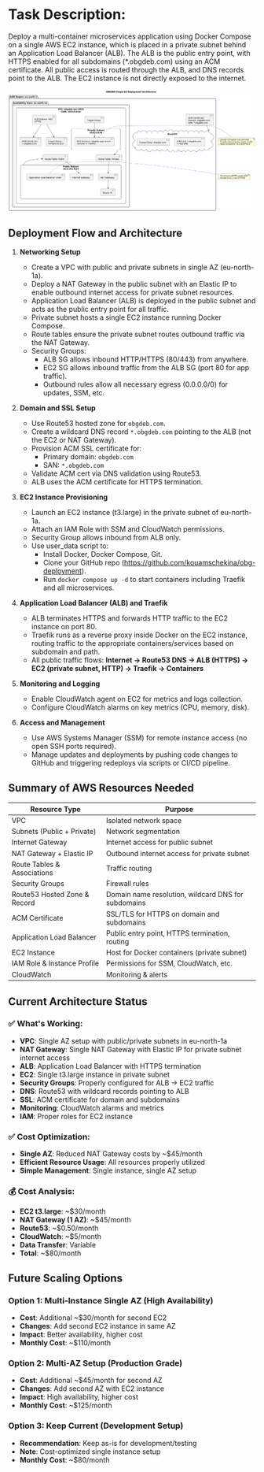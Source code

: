 # Task Description:
Deploy a multi-container microservices application using Docker Compose on a single AWS EC2 instance, which is placed in a private subnet behind an Application Load Balancer (ALB). The ALB is the public entry point, with HTTPS enabled for all subdomains (*.obgdeb.com) using an ACM certificate. All public access is routed through the ALB, and DNS records point to the ALB. The EC2 instance is not directly exposed to the internet.

![Architecture](./images/network-architecture-aws.png)

## Deployment Flow and Architecture

1. **Networking Setup**  
   - Create a VPC with public and private subnets in single AZ (eu-north-1a).
   - Deploy a NAT Gateway in the public subnet with an Elastic IP to enable outbound internet access for private subnet resources.  
   - Application Load Balancer (ALB) is deployed in the public subnet and acts as the public entry point for all traffic.  
   - Private subnet hosts a single EC2 instance running Docker Compose.  
   - Route tables ensure the private subnet routes outbound traffic via the NAT Gateway.
   - Security Groups:
     - ALB SG allows inbound HTTP/HTTPS (80/443) from anywhere.
     - EC2 SG allows inbound traffic from the ALB SG (port 80 for app traffic).
     - Outbound rules allow all necessary egress (0.0.0.0/0) for updates, SSM, etc.

2. **Domain and SSL Setup**  
   - Use Route53 hosted zone for `obgdeb.com`.
   - Create a wildcard DNS record `*.obgdeb.com` pointing to the ALB (not the EC2 or NAT Gateway).
   - Provision ACM SSL certificate for:
     - Primary domain: `obgdeb.com`
     - SAN: `*.obgdeb.com`
   - Validate ACM cert via DNS validation using Route53.
   - ALB uses the ACM certificate for HTTPS termination.

3. **EC2 Instance Provisioning**  
   - Launch an EC2 instance (t3.large) in the private subnet of eu-north-1a.
   - Attach an IAM Role with SSM and CloudWatch permissions.
   - Security Group allows inbound from ALB only.
   - Use user_data script to:
     - Install Docker, Docker Compose, Git.
     - Clone your GitHub repo (https://github.com/kouamschekina/obg-deployment).
     - Run `docker compose up -d` to start containers including Traefik and all microservices.

4. **Application Load Balancer (ALB) and Traefik**  
   - ALB terminates HTTPS and forwards HTTP traffic to the EC2 instance on port 80.
   - Traefik runs as a reverse proxy inside Docker on the EC2 instance, routing traffic to the appropriate containers/services based on subdomain and path.
   - All public traffic flows: **Internet → Route53 DNS → ALB (HTTPS) → EC2 (private subnet, HTTP) → Traefik → Containers**

5. **Monitoring and Logging**  
   - Enable CloudWatch agent on EC2 for metrics and logs collection.
   - Configure CloudWatch alarms on key metrics (CPU, memory, disk).

6. **Access and Management**  
   - Use AWS Systems Manager (SSM) for remote instance access (no open SSH ports required).
   - Manage updates and deployments by pushing code changes to GitHub and triggering redeploys via scripts or CI/CD pipeline.

## Summary of AWS Resources Needed

| Resource Type                 | Purpose                                               |
|------------------------------|-------------------------------------------------------|
| VPC                          | Isolated network space                                |
| Subnets (Public + Private)   | Network segmentation                                  |
| Internet Gateway             | Internet access for public subnet                     |
| NAT Gateway + Elastic IP     | Outbound internet access for private subnet           |
| Route Tables & Associations  | Traffic routing                                       |
| Security Groups              | Firewall rules                                        |
| Route53 Hosted Zone & Record | Domain name resolution, wildcard DNS for subdomains   |
| ACM Certificate              | SSL/TLS for HTTPS on domain and subdomains            |
| Application Load Balancer    | Public entry point, HTTPS termination, routing        |
| EC2 Instance                 | Host for Docker containers (private subnet)           |
| IAM Role & Instance Profile  | Permissions for SSM, CloudWatch, etc.                 |
| CloudWatch                   | Monitoring & alerts                                   |

## Current Architecture Status

### ✅ **What's Working:**
- **VPC**: Single AZ setup with public/private subnets in eu-north-1a
- **NAT Gateway**: Single NAT Gateway with Elastic IP for private subnet internet access
- **ALB**: Application Load Balancer with HTTPS termination
- **EC2**: Single t3.large instance in private subnet
- **Security Groups**: Properly configured for ALB → EC2 traffic
- **DNS**: Route53 with wildcard records pointing to ALB
- **SSL**: ACM certificate for domain and subdomains
- **Monitoring**: CloudWatch alarms and metrics
- **IAM**: Proper roles for EC2 instance

### ✅ **Cost Optimization:**
- **Single AZ**: Reduced NAT Gateway costs by ~$45/month
- **Efficient Resource Usage**: All resources properly utilized
- **Simple Management**: Single instance, single AZ setup

### 💰 **Cost Analysis:**
- **EC2 t3.large**: ~$30/month
- **NAT Gateway (1 AZ)**: ~$45/month
- **Route53**: ~$0.50/month
- **CloudWatch**: ~$5/month
- **Data Transfer**: Variable
- **Total**: ~$80/month

## Future Scaling Options

### Option 1: Multi-Instance Single AZ (High Availability)
- **Cost**: Additional ~$30/month for second EC2
- **Changes**: Add second EC2 instance in same AZ
- **Impact**: Better availability, higher cost
- **Monthly Cost**: ~$110/month

### Option 2: Multi-AZ Setup (Production Grade)
- **Cost**: Additional ~$45/month for second AZ
- **Changes**: Add second AZ with EC2 instance
- **Impact**: High availability, higher cost
- **Monthly Cost**: ~$125/month

### Option 3: Keep Current (Development Setup)
- **Recommendation**: Keep as-is for development/testing
- **Note**: Cost-optimized single instance setup
- **Monthly Cost**: ~$80/month

